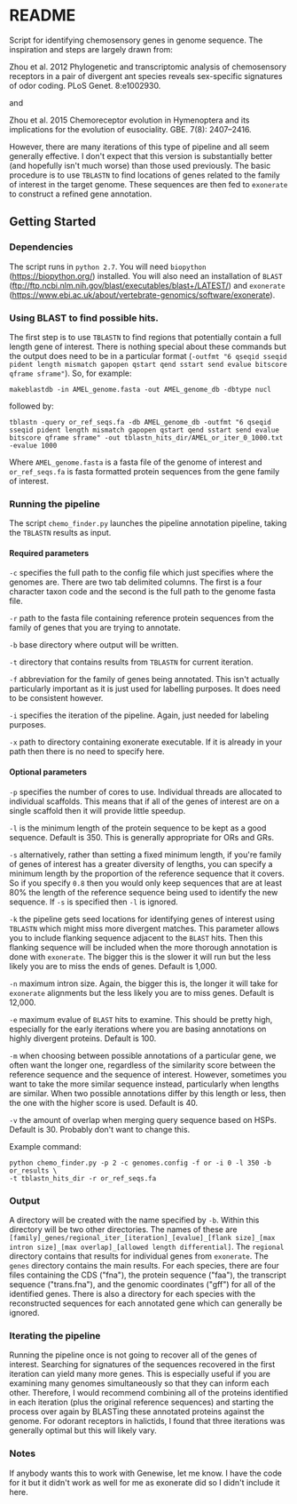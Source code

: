 # README

Script for identifying chemosensory genes in genome sequence. The inspiration and steps are largely drawn from:

Zhou et al. 2012 Phylogenetic and transcriptomic analysis of chemosensory receptors in a pair of divergent ant species reveals sex-specific signatures of odor coding. PLoS Genet. 8:e1002930.

and

Zhou et al. 2015 Chemoreceptor evolution in Hymenoptera and its implications for the evolution of eusociality. GBE. 7(8): 2407–2416.

However, there are many iterations of this type of pipeline and all seem generally effective. I don't expect that this version is substantially better (and hopefully isn't much worse) than those used previously. The basic procedure is to use ```TBLASTN``` to find locations of genes related to the family of interest in the target genome. These sequences are then fed to ```exonerate``` to construct a refined gene annotation.

## Getting Started

### Dependencies

The script runs in ```python 2.7```. You will need ```biopython``` (https://biopython.org/) installed. You will also need an installation of ```BLAST``` (ftp://ftp.ncbi.nlm.nih.gov/blast/executables/blast+/LATEST/) and ```exonerate``` (https://www.ebi.ac.uk/about/vertebrate-genomics/software/exonerate).

### Using BLAST to find possible hits.
The first step is to use ```TBLASTN``` to find regions that potentially contain a full length gene of interest. There is nothing special about these commands but the output does need to be in a particular format (```-outfmt "6 qseqid sseqid pident length mismatch gapopen qstart qend sstart send evalue bitscore qframe sframe"```). So, for example:

```makeblastdb -in AMEL_genome.fasta -out AMEL_genome_db -dbtype nucl```

followed by:

```tblastn -query or_ref_seqs.fa -db AMEL_genome_db -outfmt "6 qseqid sseqid pident length mismatch gapopen qstart qend sstart send evalue bitscore qframe sframe" -out tblastn_hits_dir/AMEL_or_iter_0_1000.txt -evalue 1000```

Where ```AMEL_genome.fasta``` is a fasta file of the genome of interest and ```or_ref_seqs.fa``` is fasta formatted protein sequences from the gene family of interest.

### Running the pipeline

The script ```chemo_finder.py``` launches the pipeline annotation pipeline, taking the ```TBLASTN``` results as input. 

#### Required parameters
```-c``` specifies the full path to the config file which just specifies where the genomes are. There are two tab delimited columns. The first is a four character taxon code and the second is the full path to the genome fasta file.

```-r``` path to the fasta file containing reference protein sequences from the family of genes that you are trying to annotate. 

```-b``` base directory where output will be written.

```-t``` directory that contains results from ```TBLASTN``` for current iteration.

```-f``` abbreviation for the family of genes being annotated. This isn't actually particularly important as it is just used for labelling purposes. It does need to be consistent however. 

```-i``` specifies the iteration of the pipeline. Again, just needed for labeling purposes.

```-x``` path to directory containing exonerate executable. If it is already in your path then there is no need to specify here.

#### Optional parameters
```-p``` specifies the number of cores to use. Individual threads are allocated to individual scaffolds. This means that if all of the genes of interest are on a single scaffold then it will provide little speedup.

```-l``` is the minimum length of the protein sequence to be kept as a good sequence. Default is 350. This is generally appropriate for ORs and GRs.

```-s``` alternatively, rather than setting a fixed minimum length, if you're family of genes of interest has a greater diversity of lengths, you can specify a minimum length by the proportion of the reference sequence that it covers. So if you specify ```0.8``` then you would only keep sequences that are at least 80% the length of the reference sequence being used to identify the new sequence. If ```-s``` is specified then ```-l``` is ignored.

```-k``` the pipeline gets seed locations for identifying genes of interest using ```TBLASTN``` which might miss more divergent matches. This parameter allows you to include flanking sequence adjacent to the ```BLAST``` hits. Then this flanking sequence will be included when the more thorough annotation is done with ```exonerate```. The bigger this is the slower it will run but the less likely you are to miss the ends of genes. Default is 1,000.

```-n``` maximum intron size. Again, the bigger this is, the longer it will take for ```exonerate``` alignments but the less likely you are to miss genes. Default is 12,000.

```-e``` maximum evalue of ```BLAST``` hits to examine. This should be pretty high, especially for the early iterations where you are basing annotations on highly divergent proteins. Default is 100.

```-m``` when choosing between possible annotations of a particular gene, we often want the longer one, regardless of the similarity score between the reference sequence and the sequence of interest. However, sometimes you want to take the more similar sequence instead, particularly when lengths are similar. When two possible annotations differ by this length or less, then the one with the higher score is used. Default is 40.

```-v``` the amount of overlap when merging query sequence based on HSPs. Default is 30. Probably don't want to change this.

Example command:
```
python chemo_finder.py -p 2 -c genomes.config -f or -i 0 -l 350 -b or_results \
-t tblastn_hits_dir -r or_ref_seqs.fa 
```

### Output
A directory will be created with the name specified by ```-b```. Within this directory will be two other directories. The names of these are ```[family]_genes/regional_iter_[iteration]_[evalue]_[flank size]_[max intron size]_[max overlap]_[allowed length differential]```. The ```regional``` directory contains that results for individual genes from ```exonerate```. The ```genes``` directory contains the main results. For each species, there are four files containing the CDS ("fna"), the protein sequence ("faa"), the transcript sequence ("trans.fna"), and the genomic coordinates ("gff") for all of the identified genes. There is also a directory for each species with the reconstructed sequences for each annotated gene which can generally be ignored.

### Iterating the pipeline
Running the pipeline once is not going to recover all of the genes of interest. Searching for signatures of the sequences recovered in the first iteration can yield many more genes. This is especially useful if you are examining many genomes simultaneously so that they can inform each other. Therefore, I would recommend combining all of the proteins identified in each iteration (plus the original reference sequences) and starting the process over again by BLASTing these annotated proteins against the genome. For odorant receptors in halictids, I found that three iterations was generally optimal but this will likely vary.

### Notes
If anybody wants this to work with Genewise, let me know. I have the code for it but it didn't work as well for me as exonerate did so I didn't include it here.